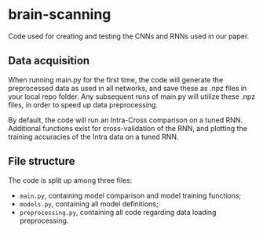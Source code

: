 # brain-scanning
Code used for creating and testing the CNNs and RNNs used in our paper.

## Data acquisition
When running main.py for the first time, the code will generate the preprocessed data as used in all networks, and save these as .npz files in your local repo folder.
Any subsequent runs of main.py will utilize these .npz files, in order to speed up data preprocessing.

By default, the code will run an Intra-Cross comparison on a tuned RNN. Additional functions exist for cross-validation of the RNN, and plotting the training accuracies of the Intra data on a tuned RNN.

## File structure
The code is split up among three files:

- `main.py`, containing model comparison and model training functions;
- `models.py`, containing all model definitions;
- `preprocessing.py`, containing all code regarding data loading preprocessing.